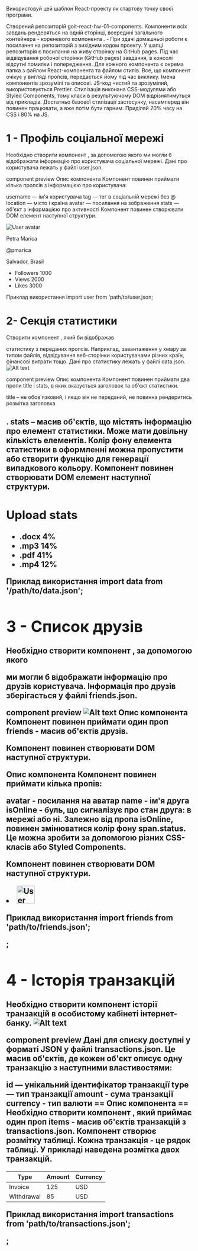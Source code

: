 Використовуй цей шаблон React-проекту як стартову точку своєї програми.

Створений репозиторій goit-react-hw-01-components. Компоненти всіх завдань
рендеряться на одній сторінці, всередині загального контейнера - кореневого
компонента <App>. - При здачі домашньої роботи є посилання на репозиторій з
вихідним кодом проекту. У шапці репозиторія є посилання на живу сторінку на
GitHub pages. Під час відвідування робочої сторінки (GitHub pages) завдання, в
консолі відсутні помилки і попередження. Для кожного компонента є окрема папка з
файлом React-компонента та файлом стилів. Все, що компонент очікує у вигляді
пропсів, передається йому під час виклику. Імена компонентів зрозумілі та
описові. JS-код чистий та зрозумілий, використовується Prettier. Стилізація
виконана CSS-модулями або Styled Components, тому класи в результуючому DOM
відрізнятимуться від прикладів. Достатньо базової стилізації застосунку,
насамперед він повинен працювати, а вже потім бути гарним. Приділяй 20% часу на
CSS і 80% на JS.

# 1 - Профіль соціальної мережі

Необхідно створити компонент <Profile>, за допомогою якого ми могли б
відображати інформацію про користувача соціальної мережі. Дані про користувача
лежать у файлі user.json.

component preview Опис компонента <Profile> Компонент повинен приймати кілька
пропсів з інформацією про користувача:

username — ім'я користувача tag — тег в соціальній мережі без @ location — місто
і країна avatar — посилання на зображення stats — об'єкт з інформацією про
активності Компонент повинен створювати DOM елемент наступної структури.

<div class="profile">
  <div class="description">
    <img
      src="https://cdn-icons-png.flaticon.com/512/1077/1077012.png"
      alt="User avatar"
      class="avatar"
    />
    <p class="name">Petra Marica</p>
    <p class="tag">@pmarica</p>
    <p class="location">Salvador, Brasil</p>
  </div>

  <ul class="stats">
    <li>
      <span class="label">Followers</span>
      <span class="quantity">1000</span>
    </li>
    <li>
      <span class="label">Views</span>
      <span class="quantity">2000</span>
    </li>
    <li>
      <span class="label">Likes</span>
      <span class="quantity">3000</span>
    </li>
  </ul>
</div>

Приклад використання import user from 'path/to/user.json;

<Profile
  username={user.username}
  tag={user.tag}
  location={user.location}
  avatar={user.avatar}
  stats={user.stats}
/>

# 2- Секція статистики

Створити компонент <Statistics>, який би відображав

статистику з переданих пропсів. Наприклад, завантаження у хмару за типом файлів,
відвідування веб-сторінки користувачами різних країн, фінансові витрати тощо.
Дані про статистику лежать у файлі data.json. ![Alt text](image-3.png)

component preview Опис компонента <Statistics> Компонент повинен приймати два
пропи title і stats, в яких вказується заголовок та об'єкт статистики.

title – не обов'язковий, і якщо він не переданий, не повинна рендеритись
розмітка заголовка <h2>. stats – масив об'єктів, що містять інформацію про
елемент статистики. Може мати довільну кількість елементів. Колір фону елемента
статистики в оформленні можна пропустити або створити функцію для генерації
випадкового кольору. Компонент повинен створювати DOM елемент наступної
структури.

<section class="statistics">
  <h2 class="title">Upload stats</h2>

  <ul class="stat-list">
    <li class="item">
      <span class="label">.docx</span>
      <span class="percentage">4%</span>
    </li>
    <li class="item">
      <span class="label">.mp3</span>
      <span class="percentage">14%</span>
    </li>
    <li class="item">
      <span class="label">.pdf</span>
      <span class="percentage">41%</span>
    </li>
    <li class="item">
      <span class="label">.mp4</span>
      <span class="percentage">12%</span>
    </li>
  </ul>
</section>

Приклад використання import data from '/path/to/data.json';

<Statistics title="Upload stats" stats={data} />
<Statistics stats={data} />

# 3 - Список друзів

Необхідно створити компонент <FriendList>, за допомогою якого

ми могли б відображати інформацію про друзів користувача. Інформація про друзів
зберігається у файлі friends.json.

component preview ![Alt text](image-2.png) Опис компонента <FriendList>
Компонент повинен приймати один проп friends - масив об'єктів друзів.

Компонент повинен створювати DOM наступної структури.

<ul class="friend-list">
  <!-- Довільна кіл-сть FriendListItem -->
</ul>

Опис компонента <FriendListItem> Компонент повинен приймати кілька пропів:

avatar - посилання на аватар name - ім'я друга isOnline - буль, що сигналізує
про стан друга: в мережі або ні. Залежно від пропа isOnline, повинен змінюватися
колір фону span.status. Це можна зробити за допомогою різних CSS-класів або
Styled Components.

Компонент повинен створювати DOM наступної структури.

<li class="item">
  <span class="status"></span>
  <img class="avatar" src="" alt="User avatar" width="48" />
  <p class="name"></p>
</li>

Приклад використання import friends from 'path/to/friends.json';

<FriendList friends={friends} />;

# 4 - Історія транзакцій

Необхідно створити компонент історії транзакцій в особистому кабінеті
інтернет-банку. ![Alt text](image-1.png)

component preview Дані для списку доступні у форматі JSON у файлі
transactions.json. Це масив об'єктів, де кожен об'єкт описує одну транзакцію з
наступними властивостями:

id — унікальний ідентифікатор транзакції type — тип транзакції amount - сума
транзакції currency - тип валюти == Опис компонента <TransactionHistory> ==
Необхідно створити компонент <TransactionHistory>, який приймає один проп
items - масив об'єктів транзакцій з transactions.json. Компонент створює
розмітку таблиці. Кожна транзакція - це рядок таблиці. У прикладі наведена
розмітка двох транзакцій.

<table class="transaction-history">
  <thead>
    <tr>
      <th>Type</th>
      <th>Amount</th>
      <th>Currency</th>
    </tr>
  </thead>

  <tbody>
    <tr>
      <td>Invoice</td>
      <td>125</td>
      <td>USD</td>
    </tr>
    <tr>
      <td>Withdrawal</td>
      <td>85</td>
      <td>USD</td>
    </tr>
  </tbody>
</table>

Приклад використання import transactions from 'path/to/transactions.json';

<TransactionHistory items={transactions} />;
